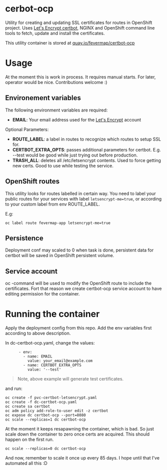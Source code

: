 # cerbot-ocp

Utility for creating and updating SSL certificates for routes in OpenShift
project. Uses [Let's Encrypt certbot](https://certbot.eff.org/), NGINX and
OpenShift command line tools to fetch, update and install
the certificates.

This utility container is stored at
[quay.io/fevermap/certbot-ocp](https://quay.io/repository/fevermap/certbot-ocp?tab=info)

# Usage

At the moment this is work in process. It requires manual starts. For later,
operator would be nice. Contributions welcome :)

## Environement variables

The following environment variables are required:

* **EMAIL**: Your email address used for the
  [Let's Encrypt](https://letsencrypt.org/) account

Optional Parameters:

* **ROUTE_LABEL**: a label in routes to recognize which routes to setup SSL for.
* **CERTBOT_EXTRA_OPTS**: passes additional parameters for certbot.
  E.g. --test would be good while just trying out before production.
* **TRASH_ALL**: deletes all /etc/letsencrypt contents. Used to force getting
  new certs. Good to use while testing the service.

## OpenShift routes

This utility looks for routes labelled in certain way. You need to label your
public routes for your services with label ```letsencrypt-me=true```, or
according to your custom label from env ROUTE_LABEL.

E.g:

```
oc label route fevermap-app letsencrypt-me=true
```

## Persistence

Deployment conf may scaled to 0 when task is done, persistent data for certbot
will be saved in OpenShift persistent volume.

## Service account

oc -command will be used to modify the OpenShift route to include the
certificates. Fort that reason we create certbot-ocp service account to have
editing permission for the container.

# Running the container

Apply the deployment config from this repo. Add the env variables first
according to above description.

In dc-certbot-ocp.yaml, change the values:
```
      - env:
        - name: EMAIL
          value: your_email@example.com
        - name: CERTBOT_EXTRA_OPTS
          value: '--test'
```

> Note, above example will generate test certificates.

and run:

```
oc create -f pvc-certbot-letsencrypt.yaml
oc create -f dc-certbot-ocp.yaml
oc create sa certbot
oc adm policy add-role-to-user edit -z certbot
oc expose dc certbot-ocp --port=8080
oc scale --replicas=1 dc certbot-ocp
```

At the moment it keeps resapawning the container, which is bad. So just scale
down the container to zero once certs are acquired. This should happen on the
first run.

```
oc scale --replicas=0 dc certbot-ocp
```

And now, remember to scale it once up every 85 days. I hope until that I've
automated all this :D